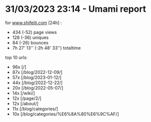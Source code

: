 # 31/03/2023 23:14 - Umami report
for www.shifeiti.com [24h] :

 - 434 (-52) page views
 - 128 (-36) uniques
 - 84 (-26) bounces
 - 7h 27' 13'' (-2h 48' 33'') totaltime


top 10 urls:
 - 96x [/]
 - 87x [/blog/2022-12-09/]
 - 57x [/blog/2023-01-12/]
 - 44x [/blog/2022-12-22/]
 - 20x [/blog/2022-05-07/]
 - 14x [/wiki/]
 - 12x [/page/2/]
 - 12x [/about/]
 - 11x [/blog/categories/]
 - 10x [/blog/categories/%E6%8A%80%E6%9C%AF/]


